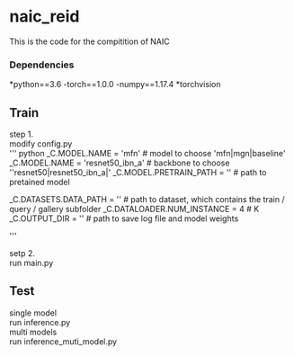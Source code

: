 # naic_reid
This is the code for the compitition of NAIC

### Dependencies
*python==3.6
-torch==1.0.0
-numpy==1.17.4
*torchvision


## Train
step 1.  
modify config.py  
''' python 
_C.MODEL.NAME = 'mfn' # model to choose 'mfn|mgn|baseline'
_C.MODEL.NAME = 'resnet50_ibn_a' # backbone to choose ''resnet50|resnet50_ibn_a|'
_C.MODEL.PRETRAIN_PATH = '' # path to pretained model

_C.DATASETS.DATA_PATH = '' # path to dataset, which contains the train / query / gallery subfolder
_C.DATALOADER.NUM_INSTANCE = 4 # K
_C.OUTPUT_DIR = '' # path to save log file and model weights

'''

setp 2.  
run main.py  

## Test
single model  
run inference.py  
multi models  
run inference_muti_model.py  





